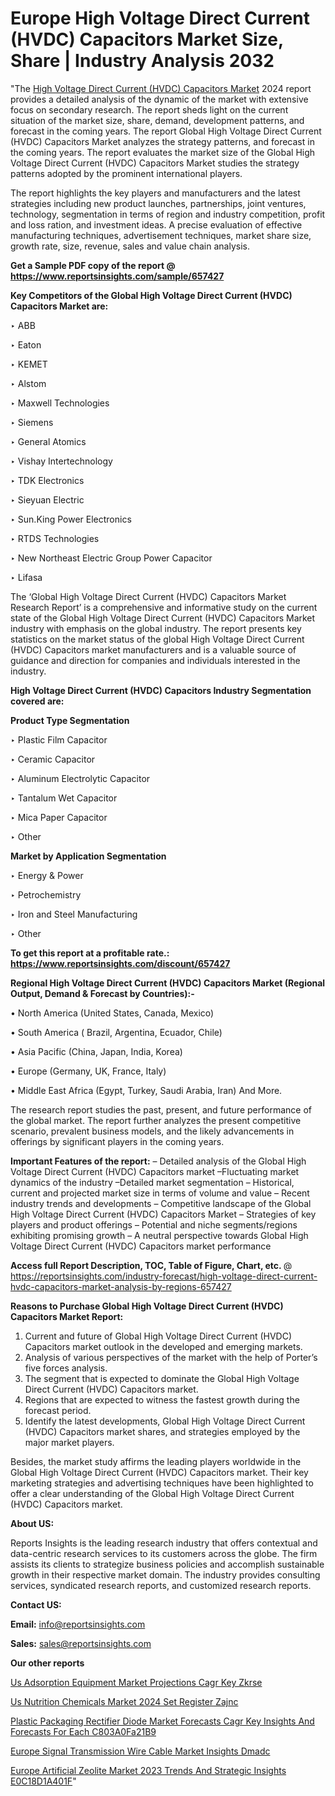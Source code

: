 # Europe High Voltage Direct Current (HVDC) Capacitors Market Size, Share | Industry Analysis 2032

"The <a href=https://www.reportsinsights.com/sample/657427>High Voltage Direct Current (HVDC) Capacitors Market</a> 2024 report provides a detailed analysis of the dynamic of the market with extensive focus on secondary research. The report sheds light on the current situation of the market size, share, demand, development patterns, and forecast in the coming years. The report Global High Voltage Direct Current (HVDC) Capacitors Market analyzes the strategy patterns, and forecast in the coming years. The report evaluates the market size of the Global High Voltage Direct Current (HVDC) Capacitors Market studies the strategy patterns adopted by the prominent international players.

The report highlights the key players and manufacturers and the latest strategies including new product launches, partnerships, joint ventures, technology, segmentation in terms of region and industry competition, profit and loss ration, and investment ideas. A precise evaluation of effective manufacturing techniques, advertisement techniques, market share size, growth rate, size, revenue, sales and value chain analysis.

<strong>Get a Sample PDF copy of the report @ <a href=https://www.reportsinsights.com/sample/657427 style=color:#0000ff;>https://www.reportsinsights.com/sample/657427</a></strong>

<strong>Key Competitors of the Global High Voltage Direct Current (HVDC) Capacitors Market are:</strong>

‣ ABB

‣ Eaton

‣ KEMET

‣ Alstom

‣ Maxwell Technologies

‣ Siemens

‣ General Atomics

‣ Vishay Intertechnology

‣ TDK Electronics

‣ Sieyuan Electric

‣ Sun.King Power Electronics

‣ RTDS Technologies

‣ New Northeast Electric Group Power Capacitor

‣ Lifasa

The ‘Global High Voltage Direct Current (HVDC) Capacitors Market Research Report’ is a comprehensive and informative study on the current state of the Global High Voltage Direct Current (HVDC) Capacitors Market industry with emphasis on the global industry. The report presents key statistics on the market status of the global High Voltage Direct Current (HVDC) Capacitors market manufacturers and is a valuable source of guidance and direction for companies and individuals interested in the industry.

<strong>High Voltage Direct Current (HVDC) Capacitors Industry Segmentation covered are:</strong>

<strong>Product Type Segmentation</strong>

‣ Plastic Film Capacitor

‣ Ceramic Capacitor

‣ Aluminum Electrolytic Capacitor

‣ Tantalum Wet Capacitor

‣ Mica Paper Capacitor

‣ Other

<strong>Market by Application Segmentation</strong>

‣ Energy & Power

‣ Petrochemistry

‣ Iron and Steel Manufacturing

‣ Other

<strong>To get this report at a profitable rate.: <a href=https://www.reportsinsights.com/discount/657427 style=color:#0000ff;>https://www.reportsinsights.com/discount/657427</a></strong>

<strong>Regional High Voltage Direct Current (HVDC) Capacitors Market (Regional Output, Demand &amp; Forecast by Countries):-</strong>

• North America (United States, Canada, Mexico)

• South America ( Brazil, Argentina, Ecuador, Chile)

• Asia Pacific (China, Japan, India, Korea)

• Europe (Germany, UK, France, Italy)

• Middle East Africa (Egypt, Turkey, Saudi Arabia, Iran) And More.

The research report studies the past, present, and future performance of the global market. The report further analyzes the present competitive scenario, prevalent business models, and the likely advancements in offerings by significant players in the coming years.

<strong>Important Features of the report:</strong>
– Detailed analysis of the Global High Voltage Direct Current (HVDC) Capacitors market
–Fluctuating market dynamics of the industry
–Detailed market segmentation
– Historical, current and projected market size in terms of volume and value
– Recent industry trends and developments
– Competitive landscape of the Global High Voltage Direct Current (HVDC) Capacitors Market
– Strategies of key players and product offerings
– Potential and niche segments/regions exhibiting promising growth
– A neutral perspective towards Global High Voltage Direct Current (HVDC) Capacitors market performance

<strong>Access full Report Description, TOC, Table of Figure, Chart, etc. </strong>@   <a href=https://reportsinsights.com/industry-forecast/high-voltage-direct-current-hvdc-capacitors-market-analysis-by-regions-657427 style=color:#0000ff;>https://reportsinsights.com/industry-forecast/high-voltage-direct-current-hvdc-capacitors-market-analysis-by-regions-657427</a>

<strong>Reasons to Purchase Global High Voltage Direct Current (HVDC) Capacitors Market Report:</strong>
1. Current and future of Global High Voltage Direct Current (HVDC) Capacitors market outlook in the developed and emerging markets.
2. Analysis of various perspectives of the market with the help of Porter’s five forces analysis.
3. The segment that is expected to dominate the Global High Voltage Direct Current (HVDC) Capacitors market.
4. Regions that are expected to witness the fastest growth during the forecast period.
5. Identify the latest developments, Global High Voltage Direct Current (HVDC) Capacitors market shares, and strategies employed by the major market players.

Besides, the market study affirms the leading players worldwide in the Global High Voltage Direct Current (HVDC) Capacitors market. Their key marketing strategies and advertising techniques have been highlighted to offer a clear understanding of the Global High Voltage Direct Current (HVDC) Capacitors market.

<strong><strong>About US</strong>:</strong>

Reports Insights is the leading research industry that offers contextual and data-centric research services to its customers across the globe. The firm assists its clients to strategize business policies and accomplish sustainable growth in their respective market domain. The industry provides consulting services, syndicated research reports, and customized research reports.

<strong>Contact US:</strong>

<p class=><b>Email:</b> <a href=mailto:info@reportsinsights.com>info@reportsinsights.com</a></p>
<p class=><b>Sales:</b> <a href=mailto:sales@reportsinsights.com>sales@reportsinsights.com</a></p>

<strong>Our other reports</strong>

<a href=https://www.linkedin.com/pulse/us-adsorption-equipment-market-projections-cagr-key-zkrse/>Us Adsorption Equipment Market Projections Cagr Key Zkrse</a>

<a href=https://www.linkedin.com/pulse/us-nutrition-chemicals-market-2024-set-register-zajnc/>Us Nutrition Chemicals Market 2024 Set Register Zajnc</a>

<a href=https://medium.com/@ruchikakadam73/plastic-packaging-rectifier-diode-market-forecasts-cagr-key-insights-and-forecasts-for-each-c803a0fa21b9>Plastic Packaging Rectifier Diode Market Forecasts Cagr Key Insights And Forecasts For Each C803A0Fa21B9</a>

<a href=https://www.linkedin.com/pulse/europe-signal-transmission-wire-cable-market-insights-dmadc/>Europe Signal Transmission Wire Cable Market Insights Dmadc</a>

<a href=https://medium.com/@shreyaw909/europe-artificial-zeolite-market-2023-trends-and-strategic-insights-e0c18d1a401f>Europe Artificial Zeolite Market 2023 Trends And Strategic Insights E0C18D1A401F</a>"
